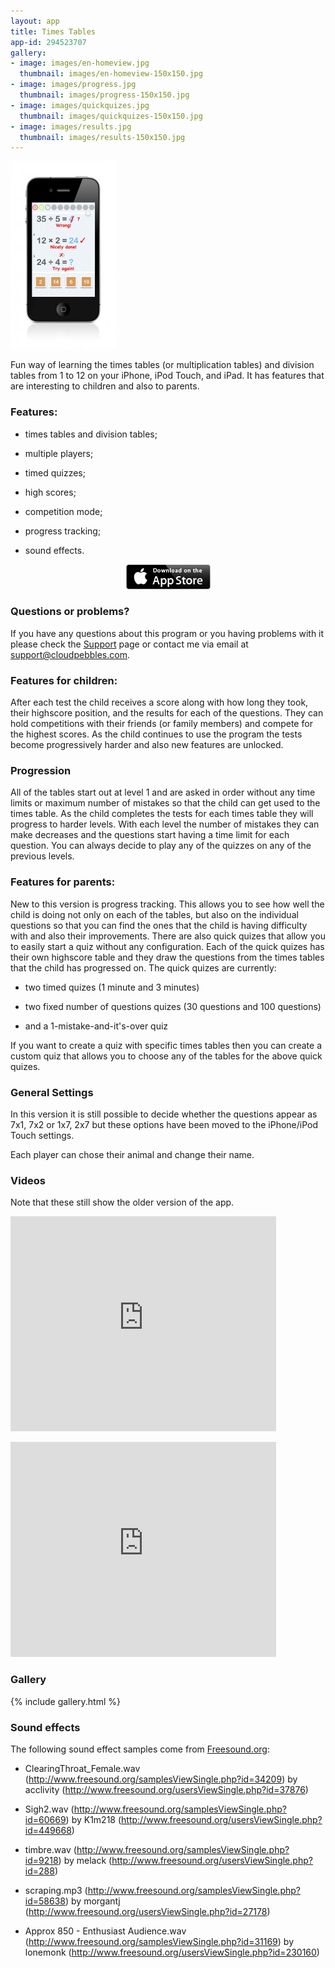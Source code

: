 ```yaml
---
layout: app
title: Times Tables
app-id: 294523707
gallery:
- image: images/en-homeview.jpg
  thumbnail: images/en-homeview-150x150.jpg
- image: images/progress.jpg
  thumbnail: images/progress-150x150.jpg
- image: images/quickquizes.jpg
  thumbnail: images/quickquizes-150x150.jpg
- image: images/results.jpg
  thumbnail: images/results-150x150.jpg
---
```

<img class="alignright size-medium wp-image-762" alt="TimesTables" src="images/TimesTables-169x300.jpg" width="169" height="300">

Fun way of learning the times tables (or multiplication tables) and division tables from 1 to 12 on your iPhone, iPod Touch, and iPad. It has features that are interesting to children and also to parents.


### Features:

  * times tables and division tables;


  * multiple players;


  * timed quizzes;


  * high scores;


  * competition mode;


  * progress tracking;


  * sound effects.


<p style="text-align: center;">
  <a href="http://appstore.com/robclarke/timestables">
  <img class="aligncenter" title="Available on the iPhone App Store" alt="Available on the iPhone App Store" src="/images/Download_on_the_App_Store_Badge_US-UK_135x40.png" width="135" height="40">
  </a>
</p>

### Questions or problems?


If you have any questions about this program or you having problems with it please check the [Support](/support/times-tables/) page or contact me via email at [support@cloudpebbles.com](mailto:support@cloudpebbles.com).


### Features for children:


After each test the child receives a score along with how long they took, their highscore position, and the results for each of the questions. They can hold competitions with their friends (or family members) and compete for the highest scores. As the child continues to use the program the tests become progressively harder and also new features are unlocked.


### Progression


All of the tables start out at level 1 and are asked in order without any time limits or maximum number of mistakes so that the child can get used to the times table. As the child completes the tests for each times table they will progress to harder levels. With each level the number of mistakes they can make decreases and the questions start having a time limit for each question. You can always decide to play any of the quizzes on any of the previous levels.


### Features for parents:


New to this version is progress tracking. This allows you to see how well the child is doing not only on each of the tables, but also on the individual questions so that you can find the ones that the child is having difficulty with and also their improvements. There are also quick quizes that allow you to easily start a quiz without any configuration. Each of the quick quizes has their own highscore table and they draw the questions from the times tables that the child has progressed on. The quick quizes are currently:




  * two timed quizes (1 minute and 3 minutes)

  * two fixed number of questions quizes (30 questions and 100 questions)

  * and a 1-mistake-and-it's-over quiz


If you want to create a quiz with specific times tables then you can create a custom quiz that allows you to choose any of the tables for the above quick quizes.


### General Settings


In this version it is still possible to decide whether the questions appear as 7x1, 7x2 or 1x7, 2x7 but these options have been moved to the iPhone/iPod Touch settings.

Each player can chose their animal and change their name.


### Videos


Note that these still show the older version of the app.

<p><object width="425" height="344" classid="clsid:d27cdb6e-ae6d-11cf-96b8-444553540000" codebase="http://download.macromedia.com/pub/shockwave/cabs/flash/swflash.cab#version=6,0,40,0"><param name="allowFullScreen" value="true"><param name="allowscriptaccess" value="always"><param name="src" value="http://www.youtube.com/v/G6TIwYAn3-w&amp;hl=en&amp;fs=1"><param name="allowfullscreen" value="true"><embed width="425" height="344" type="application/x-shockwave-flash" src="http://www.youtube.com/v/G6TIwYAn3-w&amp;hl=en&amp;fs=1" allowfullscreen="true" allowscriptaccess="always"></object></p>

<p><object width="425" height="344" classid="clsid:d27cdb6e-ae6d-11cf-96b8-444553540000" codebase="http://download.macromedia.com/pub/shockwave/cabs/flash/swflash.cab#version=6,0,40,0"><param name="allowFullScreen" value="true"><param name="allowscriptaccess" value="always"><param name="src" value="http://www.youtube.com/v/CG7HuKMs0wo&amp;hl=en&amp;fs=1"><param name="allowfullscreen" value="true"><embed width="425" height="344" type="application/x-shockwave-flash" src="http://www.youtube.com/v/CG7HuKMs0wo&amp;hl=en&amp;fs=1" allowfullscreen="true" allowscriptaccess="always"></object></p>


### Gallery

{% include gallery.html %}

### Sound effects


The following sound effect samples come from [Freesound.org](http://www.freesound.org):




  * ClearingThroat_Female.wav (http://www.freesound.org/samplesViewSingle.php?id=34209) by acclivity (http://www.freesound.org/usersViewSingle.php?id=37876)


  * Sigh2.wav (http://www.freesound.org/samplesViewSingle.php?id=60669) by K1m218 (http://www.freesound.org/usersViewSingle.php?id=449668)


  * timbre.wav (http://www.freesound.org/samplesViewSingle.php?id=9218) by melack (http://www.freesound.org/usersViewSingle.php?id=288)


  * scraping.mp3 (http://www.freesound.org/samplesViewSingle.php?id=58638) by morgantj (http://www.freesound.org/usersViewSingle.php?id=27178)


  * Approx 850 - Enthusiast Audience.wav (http://www.freesound.org/samplesViewSingle.php?id=31169) by lonemonk (http://www.freesound.org/usersViewSingle.php?id=230160)
